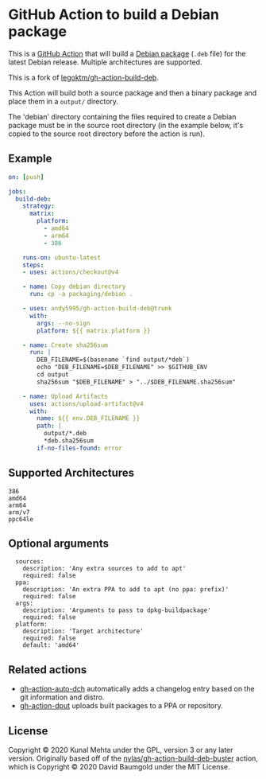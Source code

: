 # GitHub Action to build a Debian package

This is a [GitHub Action](https://github.com/features/actions) that will build
a [Debian package](https://en.wikipedia.org/wiki/Deb_%28file_format%29)
(`.deb` file) for the latest Debian release. Multiple architectures are
supported.

This is a fork of
[legoktm/gh-action-build-deb](https://github.com/legoktm/gh-action-build-deb).

This Action will build both a source package and then a binary package and
place them in a `output/` directory.

The 'debian' directory containing the files required to create a Debian
package must be in the source root directory (in the example below, it's
copied to the source root directory before the action is run).

## Example

```yaml
on: [push]

jobs:
  build-deb:
    strategy:
      matrix:
        platform:
          - amd64
          - arm64
          - 386

    runs-on: ubuntu-latest
    steps:
    - uses: actions/checkout@v4

    - name: Copy debian directory
      run: cp -a packaging/debian .

    - uses: andy5995/gh-action-build-deb@trunk
      with:
        args: --no-sign
        platform: ${{ matrix.platform }}

    - name: Create sha256sum
      run: |
        DEB_FILENAME=$(basename `find output/*deb`)
        echo "DEB_FILENAME=$DEB_FILENAME" >> $GITHUB_ENV
        cd output
        sha256sum "$DEB_FILENAME" > "../$DEB_FILENAME.sha256sum"

    - name: Upload Artifacts
      uses: actions/upload-artifact@v4
      with:
        name: ${{ env.DEB_FILENAME }}
        path: |
          output/*.deb
          *deb.sha256sum
        if-no-files-found: error
```

## Supported Architectures

    386
    amd64
    arm64
    arm/v7
    ppc64le

## Optional arguments

```
  sources:
    description: 'Any extra sources to add to apt'
    required: false
  ppa:
    description: 'An extra PPA to add to apt (no ppa: prefix)'
    required: false
  args:
    description: 'Arguments to pass to dpkg-buildpackage'
    required: false
  platform:
    description: 'Target architecture'
    required: false
    default: 'amd64'
```

## Related actions

* [gh-action-auto-dch](https://github.com/legoktm/gh-action-auto-dch) automatically adds a changelog entry based on the git information and distro.
* [gh-action-dput](https://github.com/legoktm/gh-action-dput) uploads built packages to a PPA or repository.

## License

Copyright © 2020 Kunal Mehta under the GPL, version 3 or any later version.
Originally based off of the [nylas/gh-action-build-deb-buster](https://github.com/nylas/gh-action-build-deb-buster)
action, which is Copyright © 2020 David Baumgold under the MIT License.
